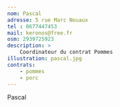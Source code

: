 ```yaml
---
nom: Pascal
adresse: 5 rue Marc Nouaux
tel : 0677447453
mail: keronos@free.fr
osm: 2939725923
description: >
    Coordinateur du contrat Pommes
illustration: pascal.jpg
contrats:
    - pommes
    - porc
---
```


Pascal
